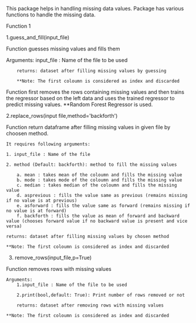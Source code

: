 This package helps in handling missing data values.
Package has various functions to handle the missing data.

Function 1

1.guess_and_fill(input_file)

Function guesses missing values and fills them
    
Arguments:
        input_file : Name of the file to be used
        
        returns: dataset after filling missing values by guessing
        
        **Note: The first coloumn is considered as index and discarded

Function first removes the rows containing missing values and then trains the regressor based on the left data and uses the trained regressor to predict missing values.
**Random Forest Regressor is used.

2.replace_rows(input file,method='backforth')

 Function return dataframe after filling missing values in given file
    by choosen method.
    
    It requires following arguments:
    
    1. input_file : Name of the file    
    
    2. method (Default: backforth): method to fill the missing values
        
        a. mean : takes mean of the coloumn and fills the missing value
        b. mode : takes mode of the coloumn and fills the missing value
        c. median : takes median of the coloumn and fills the missing value
        d. asprevious : fills the value same as previous (remains missing if no value is at previous)
        e. asforward : fills the value same as forward (remains missing if no value is at forward)
        f. backforth : fills the value as mean of forward and backward value (chooses forward value if no backward value is present and vice versa)
    
    returns: dataset after filling missing values by chosen method
    
    **Note: The first coloumn is considered as index and discarded

3. remove_rows(input_file,p=True)

 Function removes rows with missing values
    
    Arguments:
        1.input_file : Name of the file to be used
        
        2.print(bool,default: True): Print number of rows removed or not
        
        returns: dataset after removing rows with missing values
    
    **Note: The first coloumn is considered as index and discarded

